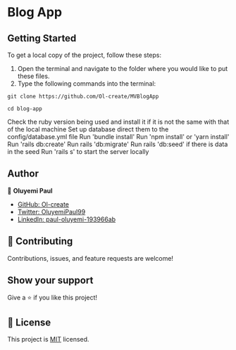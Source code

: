 # Blog App

## Getting Started

To get a local copy of the project, follow these steps: 
1. Open the terminal and navigate to the folder where you would like to put these files.
2. Type the following commands into the terminal: 
 ```
 git clone https://github.com/Ol-create/MVBlogApp
 ```
 ```
 cd blog-app
 ```
 
 Check the ruby version being used and install it if it is not the same with that of the local machine
Set up database direct them to the config/database.yml file
Run 'bundle install'
Run 'npm install' or 'yarn install'
Run 'rails db:create'
Run rails 'db:migrate'
Run rails 'db:seed' if there is data in the seed
Run 'rails s' to start the server locally
 
 ## Author

👤 **Oluyemi Paul**

- [GitHub: Ol-create](https://github.com/Ol-create)
- [Twitter: OluyemiPaul99](https://twitter.com/OluyemiPaul99)
- [LinkedIn: paul-oluyemi-193966ab](https://www.linkedin.com/in/paul-oluyemi)

## 🤝 Contributing

Contributions, issues, and feature requests are welcome!

## Show your support

Give a ⭐️ if you like this project!

## 📝 License

This project is [MIT](./LICENSE) licensed.
